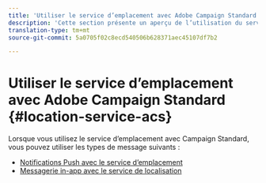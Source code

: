 ```yaml
---
title: 'Utiliser le service d’emplacement avec Adobe Campaign Standard '
description: 'Cette section présente un aperçu de l’utilisation du service d’emplacement avec Campaign Standard. '
translation-type: tm+mt
source-git-commit: 5a0705f02c8ecd540506b628371aec45107df7b2

---
```



# Utiliser le service d’emplacement avec Adobe Campaign Standard {#location-service-acs}

Lorsque vous utilisez le service d’emplacement avec Campaign Standard, vous pouvez utiliser les types de message suivants :

* [Notifications Push avec le service d’emplacement](/help/use-places-with-other-solutions/places-acs/places-acs-push-notifications.md)
* [Messagerie in-app avec le service de localisation](/help/use-places-with-other-solutions/places-acs/places-acs-in-app-messages.md)